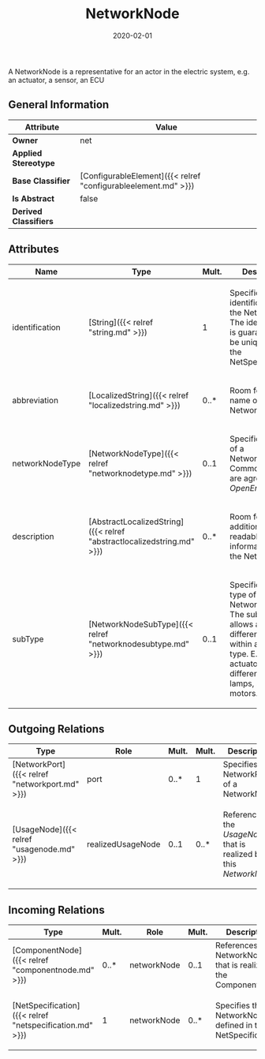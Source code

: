 ﻿---
title: NetworkNode
toc: false
type: specs
date: "2020-02-01"
draft: false
specification: VEC
version: 1.2.0
documentType: "Recommendation"
elementType: Class
classes:
  - NetworkNode
menu_name: vec-1.2.0
---
<p> A NetworkNode is a representative for an actor in the electric system, e.g. an actuator, a sensor, an ECU      </p>

## General Information

| Attribute               | Value |
|-------------------------|-------|
| **Owner**               | net |
| **Applied Stereotype**  |   |
| **Base Classifier**     | [ConfigurableElement]({{< relref "configurableelement.md" >}})<br/>  |
| **Is Abstract**         | false |
| **Derived Classifiers** |   |

## Attributes
|  Name  |  Type  |  Mult.  |  Description  |  Owning Classifier  |
|--------|--------|---------|---------------|--------------|
|identification | [String]({{< relref "string.md" >}}) | 1 | <p> Specifies a unique identification of the NetworkNode. The identification is guaranteed to be unique within the NetSpecification.      </p> | [NetworkNode]({{< relref "networknode.md" >}}) |
|abbreviation | [LocalizedString]({{< relref "localizedstring.md" >}}) | 0..* | <p> Room for a short name of the NetworkNode.      </p> | [NetworkNode]({{< relref "networknode.md" >}}) |
|networkNodeType | [NetworkNodeType]({{< relref "networknodetype.md" >}}) | 0..1 | <p> Specifies the type of a NetworkNode. Common values are agreed as an <i>OpenEnumeration</i>.      </p> | [NetworkNode]({{< relref "networknode.md" >}}) |
|description | [AbstractLocalizedString]({{< relref "abstractlocalizedstring.md" >}}) | 0..* | <p>Room for additional, human readable information about the NetworkNode. </p> | [NetworkNode]({{< relref "networknode.md" >}}) |
|subType | [NetworkNodeSubType]({{< relref "networknodesubtype.md" >}}) | 0..1 | <p> Specifies the sub type of a NetworkNode. The sub type allows a differentiation within a specific type. E.g. an actuator can be differentiated into lamps, speakers, motors.      </p> | [NetworkNode]({{< relref "networknode.md" >}}) |

## Outgoing Relations
|    Type  |   Role   |   Mult.   |   Mult.   |   Description   |
|----------|----------|-----------|-----------|-----------------|
| [NetworkPort]({{< relref "networkport.md" >}}) | port | 0..* | 1 | Specifies the NetworkPorts of a NetworkNode. |
| [UsageNode]({{< relref "usagenode.md" >}}) | realizedUsageNode | 0..1 | 0..* | <p> References the <i>UsageNode</i> that is realized by this <i>NetworkNode</i>.      </p> |
##  Incoming Relations
|    Type  |   Mult.  |   Role    |   Mult.   |   Description  |
|----------|----------|-----------|-----------|----------------|
| [ComponentNode]({{< relref "componentnode.md" >}}) | 0..* | networkNode | 0..1 | References the NetworkNode that is realized by the ComponentNode. |
| [NetSpecification]({{< relref "netspecification.md" >}}) | 1 | networkNode | 0..* | <p> Specifies the NetworkNodes defined in the NetSpecification.      </p> |
